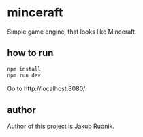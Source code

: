 # minceraft

Simple game engine, that looks like Minceraft.

## how to run

```sh
npm install
npm run dev
```

Go to http://localhost:8080/.

## author

Author of this project is Jakub Rudnik.
